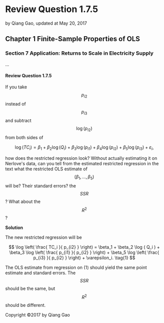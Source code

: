 # Review Question 1.7.5

by Qiang Gao, updated at May 20, 2017

## Chapter 1 Finite-Sample Properties of OLS

### Section 7 Application: Returns to Scale in Electricity Supply

...

#### Review Question 1.7.5

If you take $$p_{i2}$$ instead of $$p_{i3}$$ and subtract $$\log (p_{i2})$$ from both sides of

$$
\log ( TC_i ) = \beta_1 + \beta_2 \log ( Q_i ) + \beta_3 \log ( p_{i1} ) + \beta_4 \log ( p_{i2} ) + \beta_5 \log ( p_{i3} ) + \varepsilon_i,
\tag{1.7.4}
$$

how does the restricted regression look? Without actually estimating it on Nerlove's data, can you tell from the estimated restricted regression in the text what the restricted OLS estimate of $$( \beta_1, \ldots, \beta_5 )$$ will be? Their standard errors? the $$SSR$$? What about the $$R^2$$?

**Solution**

The new restricted regression will be

$$
\log \left( \frac{ TC_i }{ p_{i2} } \right) = \beta_1 +
\beta_2 \log ( Q_i ) +
\beta_3 \log \left( \frac{ p_{i1} }{ p_{i2} } \right) +
\beta_5 \log \left( \frac{ p_{i3} }{ p_{i2} } \right) +
\varepsilon_i.
\tag{1}
$$

The OLS estimate from regression on \(1\) should yield the same point estimate and standard errors. The $$SSR$$ should be the same, but $$R^2$$ should be different.

Copyright ©2017 by Qiang Gao


